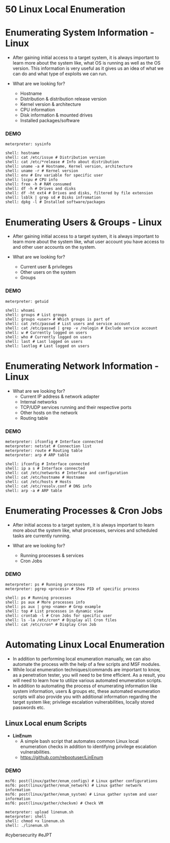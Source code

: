 # 50 Linux Local Enumeration

# Enumerating System Information - Linux

- After gaining initial access to a target system, it is always important to learn more about the system like, what OS is running as well as the OS version. This information is very useful as it gives us an idea of what we can do and what type of exploits we can run. 

- What are we looking for?
	- Hostname
	- Distribution & distribution release version
	- Kernel version & architecture
	- CPU information
	- Disk information & mounted drives 
	- Installed packages/software

### DEMO

```shell
meterpreter: sysinfo

shell: hostname
shell: cat /etc/issue # Distribution version
shell: cat /etc/*release # Info about distribution
shell: uname -a # Hostname, Kernel version, architecture
shell: uname -r # Kernel version
shell: env # Env variable for specific user
shell: lscpu # CPU info
shell: free -h # RAM consumed
shell: df -h # Drives and disks 
shell: df -ht ext4 # Drives and disks, filtered by file extension 
shell: lsblk | grep sd # Disks infromation
shell: dpkg -l # Installed software/packages 
```


# Enumerating Users & Groups - Linux

- After gaining initial access to a target system, it is always important to learn more about the system like, what user account you have access to and other user accounts on the system.
    
- What are we looking for?
    - Current user & privileges
    - Other users on the system
    - Groups

### DEMO

```shell
meterpreter: getuid

shell: whoami
shell: groups # List groups
shell: groups <user> # Which groups is part of
shell: cat /etc/passwd # List users and service account
shell: cat /etc/passwd | grep -v /nologin # Exclude service account 
shell: w # Currently logged on users
shell: who # Currently logged on users
shell: last # Last logged on users
shell: lastlog # Last logged on users
```


# Enumerating Network Information - Linux

- What are we looking for?
	- Current IP address & network adapter
	- Internal networks
	- TCP/UDP services running and their respective ports
	- Other hosts on the network
	- Routing table

### DEMO

```shell
meterpreter: ifconfig # Interface connected
meterpreter: netstat # Connection list
meterpreter: route # Routing table
meterpreter: arp # ARP table

shell: ifconfig # Interface connected
shell: ip a s # Interface connected
shell: cat /etc/networks # Interface and configuration
shell: cat /etc/hostname # Hostname
shell: cat /etc/hosts # Hosts
shell: cat /etc/resolv.conf # DNS info
shell: arp -a # ARP table
```


# Enumerating Processes & Cron Jobs

- After initial access to a target system, it is always important to learn more about the system like, what processes, services and scheduled tasks are currently running.
    
- What are we looking for?
    - Running processes & services
    - Cron Jobs

### DEMO

```shell
meterpreter: ps # Running processes
meterpreter: pgrep <process> # Show PID of specific process

shell: ps # Running processes
shell: ps aux # More processes info 
shell: ps aux | grep <name> # Grep example
shell: top # List processes in dynamic view
shell: crontab -l # Cron Jobs for specific user
shell: ls -la /etc/cron* # Display all Cron files
shell: cat /etc/cron* # Display Cron Job
```


# Automating Linux Local Enumeration

- In addition to performing local enumeration manually, we can also automate the process with the help of a few scripts and MSF modules.
- While local enumeration techniques/commands are important to know, as a penetration tester, you will need to be time efficient. As a result, you will need to learn how to utilize various automated enumeration scripts.
- In addition to automating the process of enumerating information like system information, users & groups etc, these automated enumeration scripts will also provide you with additional information regarding the target system like; privilege escalation vulnerabilities, locally stored passwords etc.

## Linux Local enum Scripts

- **LinEnum**
	- A simple bash script that automates common Linux local enumeration checks in addition to identifying privilege escalation vulnerabilities.
	- https://github.com/rebootuser/LinEnum

### DEMO

```shell
msf6: post(linux/gather/enum_configs) # Linux gather configurations
msf6: post(linux/gather/enum_network) # Linux gather network information
msf6: post(linux/gather/enum_system) # Linux gather system and user information
msf6: post(linux/gather/checkvm) # Check VM

meterpreter: upload linenum.sh
meterpreter: shell
shell: chmod +x linenum.sh
shell: ./linenum.sh
```


#cybersecurity #eJPT 